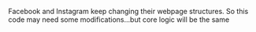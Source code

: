 Facebook and Instagram keep changing their webpage structures. So this code may need some modifications...but core logic will be the same

